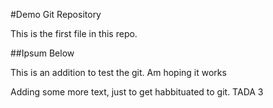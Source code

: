 #Demo Git Repository

This is the first file in this repo.

##Ipsum Below

This is an addition to test the git. Am hoping it works

Adding some more text, just to get habbituated to git. TADA 3

